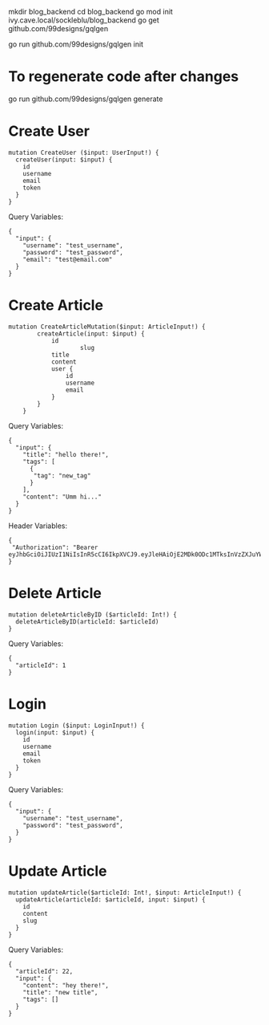 mkdir blog_backend
cd blog_backend
go mod init ivy.cave.local/sockleblu/blog_backend
go get github.com/99designs/gqlgen

go run github.com/99designs/gqlgen init

# To regenerate code after changes
go run github.com/99designs/gqlgen generate

# Create User
```
mutation CreateUser ($input: UserInput!) {
  createUser(input: $input) {
    id
    username
    email
    token
  }
}
```

Query Variables:
```
{
  "input": {
    "username": "test_username",
    "password": "test_password",
    "email": "test@email.com"
  }
}
```

# Create Article
```
mutation CreateArticleMutation($input: ArticleInput!) {
        createArticle(input: $input) {
            id
    				slug
            title
            content
            user {
                id
                username
                email
            }
        }
    }
```

Query Variables:
```
{
  "input": {
    "title": "hello there!",
    "tags": [
      {
       "tag": "new_tag"
      }
    ],
    "content": "Umm hi..."
  }
}
```

Header Variables:
```
{
 "Authorization": "Bearer eyJhbGciOiJIUzI1NiIsInR5cCI6IkpXVCJ9.eyJleHAiOjE2MDk0ODc1MTksInVzZXJuYW1lIjoic29ja2xlYmx1MSJ9.uYQiGtS3geXkX8tP1Vmk4KO5LaRMJYxMNPVF0iKTVdo"
}
```

# Delete Article
```
mutation deleteArticleByID ($articleId: Int!) {
  deleteArticleByID(articleId: $articleId)
}
```

Query Variables:
```
{
  "articleId": 1
}
```

# Login
```
mutation Login ($input: LoginInput!) {
  login(input: $input) {
    id
    username
    email
    token
  }
}
```

Query Variables:
```
{
  "input": {
    "username": "test_username",
    "password": "test_password",
  }
}
```

# Update Article
```
mutation updateArticle($articleId: Int!, $input: ArticleInput!) {
  updateArticle(articleId: $articleId, input: $input) {
    id
    content
    slug
  }
}
```

Query Variables:
```
{
  "articleId": 22,
  "input": {
    "content": "hey there!",
    "title": "new title",
    "tags": []
  }
}
```
